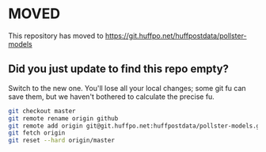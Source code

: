 # MOVED

This repository has moved to https://git.huffpo.net/huffpostdata/pollster-models

## Did you just update to find this repo empty?

Switch to the new one. You'll lose all your local changes; some git fu can save
them, but we haven't bothered to calculate the precise fu.

```sh
git checkout master
git remote rename origin github
git remote add origin git@git.huffpo.net:huffpostdata/pollster-models.git
git fetch origin
git reset --hard origin/master
```
